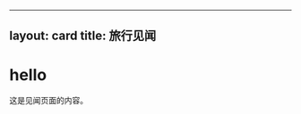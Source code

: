 <!-- travel.md -->
---
layout: card
title: 旅行见闻
---

<h1>hello</h1>
<p>这是见闻页面的内容。</p>
<!-- 内容待填充 -->